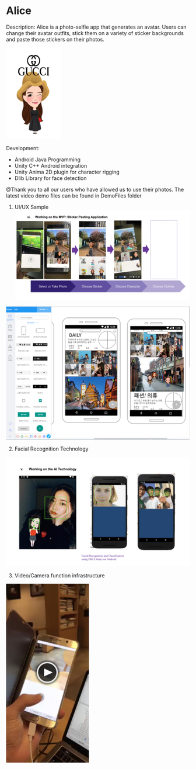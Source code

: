 # Alice

Description: Alice is a photo-selfie app that generates an avatar. Users can change their avatar outfits, stick them on a variety of sticker backgrounds and paste those stickers on their photos. 

<img src="https://github.com/jangj8523/Alice/blob/master/Demo%20files/gucci.jpg" alt="sticker sample" width="150" height="250">



Development: 
- Android Java Programming 
- Unity C++ Android integration
- Unity Anima 2D plugin for character rigging 
- Dlib Library for face detection

@Thank you to all our users who have allowed us to use their photos. The latest video demo files can be found in DemoFiles folder



1. UI/UX Sample 
![UI UX sample](https://github.com/jangj8523/Alice/blob/master/Demo%20files/UI:UX%20sample%202.png )

![UI UX sample](https://github.com/jangj8523/Alice/blob/master/Demo%20files/UI:UX%20sample.png)


2. Facial Recognition Technology

![Technology sample](https://github.com/jangj8523/Alice/blob/master/Demo%20files/AI%20Technology.png)


3. Video/Camera function infrastructure

![camera sample](https://github.com/jangj8523/Alice/blob/master/Demo%20files/Take%20photos.png)

